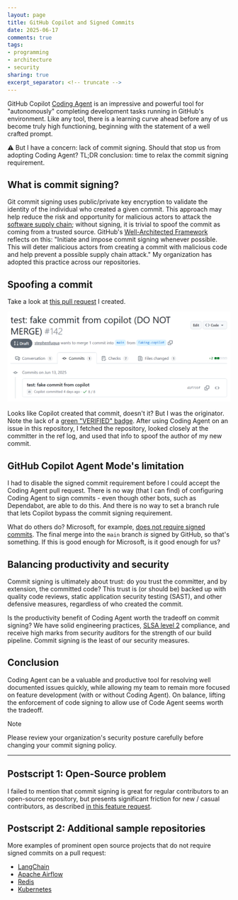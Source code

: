 ```yaml
---
layout: page
title: GitHub Copilot and Signed Commits
date: 2025-06-17
comments: true
tags:
- programming
- architecture
- security
sharing: true
excerpt_separator: <!-- truncate -->
---
```


GitHub Copilot [Coding
Agent](https://docs.github.com/en/copilot/using-github-copilot/coding-agent) is
an impressive and powerful tool for "autonomously" completing development tasks
running in GitHub's environment. Like any tool, there is a learning curve ahead
before any of us become truly high functioning, beginning with the statement of
a well crafted prompt.

⚠️ But I have a concern: lack of commit signing. Should that stop us from adopting
Coding Agent? TL;DR conclusion: time to relax the commit signing requirement.

<!-- truncate -->

## What is commit signing?

Git commit signing uses public/private key encryption to validate the identity
of the individual who created a given commit. This approach may help reduce the
risk and opportunity for malicious actors to attack the [software supply
chain](https://docs.github.com/en/code-security/supply-chain-security); without
signing, it is trivial to spoof the commit as coming from a trusted source.
GitHub's [Well-Architected
Framework](https://wellarchitected.github.com/library/governance/recommendations/governance-policies-best-practices)
reflects on this: "Initiate and impose commit signing whenever possible. This
will deter malicious actors from creating a commit with malicious code and help
prevent a possible supply chain attack." My organization has adopted this
practice across our repositories.

## Spoofing a commit

Take a look at [this pull
request](https://github.com/Ed-Fi-Alliance-OSS/Ed-Fi-Actions/pull/142/commits) I
created.

![Fake signed commit](/images/github-copilot-fake-signed-commit.webp)

Looks like Copilot created that commit, doesn't it? But I was the originator.
Note the lack of a [green "VERIFIED"
badge](https://docs.github.com/en/authentication/managing-commit-signature-verification/about-commit-signature-verification).
After using Coding Agent on an issue in this repository, I fetched the
repository, looked closely at the committer in the ref log, and used that info
to spoof the author of my new commit.

## GitHub Copilot Agent Mode's limitation

I had to disable the signed commit requirement before I could accept the Coding
Agent pull request. There is no way (that I can find) of configuring Coding
Agent to sign commits - even though other bots, such as Dependabot, are able to
do this. And there is no way to set a branch rule that lets Copilot bypass the
commit signing requirement.

What do others do? Microsoft, for example, [does not require signed
commits](https://github.com/dotnet/aspire/pull/9816/commits). The final merge
into the `main` branch _is_ signed by GitHub, so that's something. If this is
good enough for Microsoft, is it good enough for us?

## Balancing productivity and security

Commit signing is ultimately about trust: do you trust the committer, and by
extension, the committed code? This trust is (or should be) backed up with
quality code reviews, static application security testing (SAST), and other
defensive measures, regardless of who created the commit.

Is the productivity benefit of Coding Agent worth the tradeoff on commit
signing? We have solid engineering practices, [SLSA level 2](https://slsa.dev/)
compliance, and receive high marks from security auditors for the strength of
our build pipeline. Commit signing is the least of our security measures.

## Conclusion

Coding Agent can be a valuable and productive tool for resolving well documented
issues quickly, while allowing my team to remain more focused on feature
development (with or without Coding Agent). On balance, lifting the enforcement
of code signing to allow use of Code Agent seems worth the tradeoff.

> [!NOTE]
> Please review your organization's security posture carefully before changing
> your commit signing policy.

---

## Postscript 1: Open-Source problem

I failed to mention that commit signing is great for regular contributors to an
open-source repository, but presents significant friction for new / casual
contributors, as described [in this feature
request](https://github.com/orgs/community/discussions/69706).

## Postscript 2: Additional sample repositories

More examples of prominent open source projects that do not require signed
commits on a pull request:

* [LangChain](https://github.com/langchain-ai)
* [Apache Airflow](https://github.com/apache/airflow/pull/51853/commits)
* [Redis](https://github.com/redis/redis/pull/14133/commits)
* [Kubernetes](https://github.com/kubernetes/kubernetes/pull/132352/commits)
